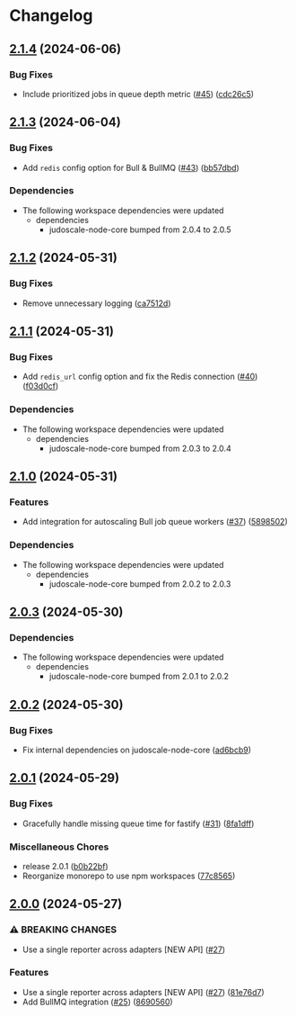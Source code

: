 # Changelog

## [2.1.4](https://github.com/judoscale/judoscale-node/compare/judoscale-bullmq-v2.1.3...judoscale-bullmq-v2.1.4) (2024-06-06)


### Bug Fixes

* Include prioritized jobs in queue depth metric ([#45](https://github.com/judoscale/judoscale-node/issues/45)) ([cdc26c5](https://github.com/judoscale/judoscale-node/commit/cdc26c5ec9e6c71db1915c2a6652f6e59f696c0c))

## [2.1.3](https://github.com/judoscale/judoscale-node/compare/judoscale-bullmq-v2.1.2...judoscale-bullmq-v2.1.3) (2024-06-04)


### Bug Fixes

* Add `redis` config option for Bull & BullMQ ([#43](https://github.com/judoscale/judoscale-node/issues/43)) ([bb57dbd](https://github.com/judoscale/judoscale-node/commit/bb57dbd93cce930af872112a4a00c468d28fbc33))


### Dependencies

* The following workspace dependencies were updated
  * dependencies
    * judoscale-node-core bumped from 2.0.4 to 2.0.5

## [2.1.2](https://github.com/judoscale/judoscale-node/compare/judoscale-bullmq-v2.1.1...judoscale-bullmq-v2.1.2) (2024-05-31)


### Bug Fixes

* Remove unnecessary logging ([ca7512d](https://github.com/judoscale/judoscale-node/commit/ca7512da96957586b1b09f3f29e9f0a25f980f84))

## [2.1.1](https://github.com/judoscale/judoscale-node/compare/judoscale-bullmq-v2.1.0...judoscale-bullmq-v2.1.1) (2024-05-31)


### Bug Fixes

* Add `redis_url` config option and fix the Redis connection ([#40](https://github.com/judoscale/judoscale-node/issues/40)) ([f03d0cf](https://github.com/judoscale/judoscale-node/commit/f03d0cfd3175f459cbe8ea6efea3daa1716e2b20))


### Dependencies

* The following workspace dependencies were updated
  * dependencies
    * judoscale-node-core bumped from 2.0.3 to 2.0.4

## [2.1.0](https://github.com/judoscale/judoscale-node/compare/judoscale-bullmq-v2.0.3...judoscale-bullmq-v2.1.0) (2024-05-31)


### Features

* Add integration for autoscaling Bull job queue workers ([#37](https://github.com/judoscale/judoscale-node/issues/37)) ([5898502](https://github.com/judoscale/judoscale-node/commit/58985020319f8d747c5ec4ce5c21e388d666f5f6))


### Dependencies

* The following workspace dependencies were updated
  * dependencies
    * judoscale-node-core bumped from 2.0.2 to 2.0.3

## [2.0.3](https://github.com/judoscale/judoscale-node/compare/judoscale-bullmq-v2.0.2...judoscale-bullmq-v2.0.3) (2024-05-30)


### Dependencies

* The following workspace dependencies were updated
  * dependencies
    * judoscale-node-core bumped from 2.0.1 to 2.0.2

## [2.0.2](https://github.com/judoscale/judoscale-node/compare/judoscale-bullmq-v2.0.1...judoscale-bullmq-v2.0.2) (2024-05-30)


### Bug Fixes

* Fix internal dependencies on judoscale-node-core ([ad6bcb9](https://github.com/judoscale/judoscale-node/commit/ad6bcb94561d913b67a6b5e2ed68a1477b1abeec))

## [2.0.1](https://github.com/judoscale/judoscale-node/compare/judoscale-bullmq-v2.0.0...judoscale-bullmq-v2.0.1) (2024-05-29)

### Bug Fixes

* Gracefully handle missing queue time for fastify ([#31](https://github.com/judoscale/judoscale-node/issues/31)) ([8fa1dff](https://github.com/judoscale/judoscale-node/commit/8fa1dff430e7cffc1f6dd97242734864145cf648))

### Miscellaneous Chores

* release 2.0.1 ([b0b22bf](https://github.com/judoscale/judoscale-node/commit/b0b22bf8dd8662d7ee4d0450abdbbf7462200492))
* Reorganize monorepo to use npm workspaces ([77c8565](https://github.com/judoscale/judoscale-node/commit/77c856565ce13859df057b73aec6f45044e9ffa6))

## [2.0.0](https://github.com/judoscale/judoscale-node/compare/judoscale-bullmq-v1.3.0...judoscale-bullmq-v2.0.0) (2024-05-27)


### ⚠ BREAKING CHANGES

* Use a single reporter across adapters [NEW API] ([#27](https://github.com/judoscale/judoscale-node/issues/27))

### Features

* Use a single reporter across adapters [NEW API] ([#27](https://github.com/judoscale/judoscale-node/issues/27)) ([81e76d7](https://github.com/judoscale/judoscale-node/commit/81e76d7f81c89919045649dc4109574503955304))
* Add BullMQ integration ([#25](https://github.com/judoscale/judoscale-node/issues/25)) ([8690560](https://github.com/judoscale/judoscale-node/commit/869056045d12465d1e75ac7254f9b2b55be520d7))
